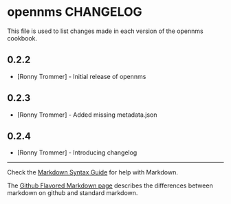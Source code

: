 opennms CHANGELOG
=================

This file is used to list changes made in each version of the opennms cookbook.

0.2.2
-----
- [Ronny Trommer] - Initial release of opennms

0.2.3
-----
- [Ronny Trommer] - Added missing metadata.json

0.2.4
-----
- [Ronny Trommer] - Introducing changelog

- - -
Check the [Markdown Syntax Guide](http://daringfireball.net/projects/markdown/syntax) for help with Markdown.

The [Github Flavored Markdown page](http://github.github.com/github-flavored-markdown/) describes the differences between markdown on github and standard markdown.
